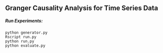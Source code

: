 Granger Causality Analysis for Time Series Data
----------------------



##### Run Experiments:

    python generator.py
    Rscript run.py
    python run.py
    python evaluate.py
    
